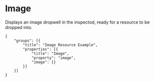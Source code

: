 # Image

Displays an image dropwell in the inspectod, ready for a resource to be dropped into.

```
{
    "groups": [{
        "title": "Image Resource Example",
        "properties": [{
            "title": "Image",
            "property": "image",
            "image": {}
        }]
    }]
}
```
